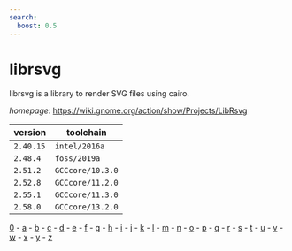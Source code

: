 ```yaml
---
search:
  boost: 0.5
---
```

# librsvg

librsvg is a library to render SVG files using cairo.

*homepage*: <https://wiki.gnome.org/action/show/Projects/LibRsvg>

version | toolchain
--------|----------
``2.40.15`` | ``intel/2016a``
``2.48.4`` | ``foss/2019a``
``2.51.2`` | ``GCCcore/10.3.0``
``2.52.8`` | ``GCCcore/11.2.0``
``2.55.1`` | ``GCCcore/11.3.0``
``2.58.0`` | ``GCCcore/13.2.0``

[0](../0/index.md) - [a](../a/index.md) - [b](../b/index.md) - [c](../c/index.md) - [d](../d/index.md) - [e](../e/index.md) - [f](../f/index.md) - [g](../g/index.md) - [h](../h/index.md) - [i](../i/index.md) - [j](../j/index.md) - [k](../k/index.md) - [l](../l/index.md) - [m](../m/index.md) - [n](../n/index.md) - [o](../o/index.md) - [p](../p/index.md) - [q](../q/index.md) - [r](../r/index.md) - [s](../s/index.md) - [t](../t/index.md) - [u](../u/index.md) - [v](../v/index.md) - [w](../w/index.md) - [x](../x/index.md) - [y](../y/index.md) - [z](../z/index.md)

